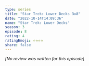 ```yaml
---
type: series
title: "Star Trek: Lower Decks 3x8"
date: "2022-10-14T14:09:36"
name: "Star Trek: Lower Decks"
season: 3
episode: 8
rating: 4
ratingEmoji: ⭐️⭐️⭐️⭐️
share: false
---
```


*[No review was written for this episode]*
